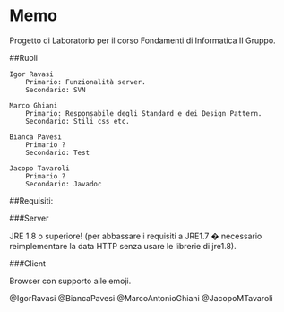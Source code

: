 # Memo

Progetto di Laboratorio per il corso Fondamenti di Informatica II Gruppo.

##Ruoli

	Igor Ravasi 
		Primario: Funzionalità server.
		Secondario: SVN
	
	Marco Ghiani
		Primario: Responsabile degli Standard e dei Design Pattern.
		Secondario: Stili css etc.
	
	Bianca Pavesi
		Primario ?
		Secondario: Test

	Jacopo Tavaroli
		Primario ?
		Secondario: Javadoc

##Requisiti: 
	
###Server

JRE 1.8 o superiore! (per abbassare i requisiti a JRE1.7 � necessario reimplementare la data HTTP senza usare le librerie  di jre1.8).
	

###Client
	
Browser con supporto alle emoji.


@IgorRavasi @BiancaPavesi @MarcoAntonioGhiani @JacopoMTavaroli


